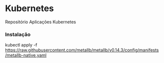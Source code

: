 # Kubernetes
Repositório Aplicações Kubernetes

### Instalação 

kubectl apply -f https://raw.githubusercontent.com/metallb/metallb/v0.14.3/config/manifests/metallb-native.yaml


